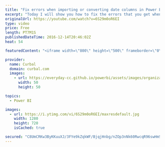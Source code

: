 ```yaml
---
title: "Fix errors when importing or converting date columns in Power BI - Power BI Tips & Tricks #21"
excerpt: "Today I will show you how to fix the errors that you get when you try to convert a column to a date in Power BI/ Power Query.  Link to Wikipedia: https://en.wikipedia.org/wiki/Date_format_by_country   Looking for a download file? Go to our Download Center: https://curbal.com/donwload-center  SUBSCRIBE"
originalUrl: https://youtube.com/watch?v=6S29m0oR6EI
type: video
price: Free
length: PT7M1S
publishedDateTime: 2016-12-14T20:46:02Z
heat: 54

featuredContent: "<iframe width=\"800\" height=\"500\" frameborder=\"0\" src=\"https://www.youtube.com/embed/6S29m0oR6EI\" allow=\"accelerometer; autoplay; encrypted-media; gyroscope; picture-in-picture\" allowfullscreen></iframe>"

provider:
  name: Curbal
  domain: curbal.com
  images:
    - url: https://everyday-cc.github.io/powerbi/assets/images/organizations/curbal.com-50x50.jpg
      width: 50
      height: 50

topics:
  - Power BI

images:
  - url: https://i.ytimg.com/vi/6S29m0oR6EI/maxresdefault.jpg
    width: 1280
    height: 720
    isCached: true

secured: "C8UmCRKw3ByKKuuXJ/3FYe9kZqkWF/BjqjHnbg/nZOp3nNk60RwcqR96swHmSLMkI3QZ3a9mX/ZKzlaHBmKUsIso1aeO70wWfTxmfjJSh+mDO5Te+yGsNh0rb9i2r1UsT/eEXppNEB2kqypKy+OzdL4FSArewwK0aSvHY8ETE5cNojBEOqH9T/n6bPuksNMnuFJh+0QKXf05xeIcNu2bpv6ETjnwbDs8owrX2Eq4Ztcr2B3qBYa36z8NslUgE4vI1ss5dvu42iZcX3tNv+P6LZ4IPTbCYiIT8hQutBUZ4LcsSQQvkdOgopMpWYeOuZxpUZv2pV0K1kNV/pnv9wt0cjluWj4hOZk+sjLv2eIPbW27SbwIRm+suHGXfdmckE8anfzXHZnfvazlt8gar4u5nsd5WYmxa7NT1iQG2OzVb4Y=;aQQR2c+vkK0zcQ/yZzW2Nw=="
---
```


